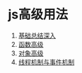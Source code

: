 # js高级用法
1. [基础总结深入](https://github.com/colg-cloud/JSAdvance/tree/master/01_%E5%9F%BA%E7%A1%80%E6%80%BB%E7%BB%93%E6%B7%B1%E5%85%A5)
2. [函数高级](https://github.com/colg-cloud/JSAdvance/tree/master/02_%E5%87%BD%E6%95%B0%E9%AB%98%E7%BA%A7)
3. [对象高级](https://github.com/colg-cloud/JSAdvance/tree/master/03_%E5%AF%B9%E8%B1%A1%E9%AB%98%E7%BA%A7)
4. [线程机制与事件机制](https://github.com/colg-cloud/JSAdvance/tree/master/04_%E7%BA%BF%E7%A8%8B%E6%9C%BA%E5%88%B6%E4%B8%8E%E4%BA%8B%E4%BB%B6%E6%9C%BA%E5%88%B6)